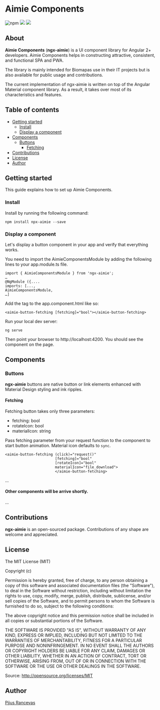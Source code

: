 # Aimie Components

![npm](https://aleen42.github.io/badges/src/npm.svg) ![](https://img.shields.io/npm/v/ngx-aimie) ![](https://img.shields.io/npm/dt/ngx-aimie)

## About

<strong>Aimie Components</strong> (<strong>ngx-aimie</strong>) is a UI component library for Angular 2+ developers.
Aimie Components helps in constructing attractive, consistent, and functional SPA and PWA.

The library is mainly intended for Biomapas use in their IT projects but is also available for public usage and contributions.

The current implementation of ngx-aimie is written on top of the Angular Material component library. As a result, it takes over most of its characteristics and features.

## Table of contents
- [Getting started](#getting-started)
  * [Install](#install)
  * [Display a component](#display-a-component)
- [Components](#components)
  * [Buttons](#buttons)
    + [Fetching](#fetching)
- [Contributions](#contributions)
- [License](#license)
- [Author](#author)

<!-- toc -->

## Getting started
This guide explains how to set up Aimie Components.

### Install
Install by running the following command:

```
npm install npx-aimie --save
```

### Display a component
Let's display a button component in your app and verify that everything works.

You need to import the AimieComponentsModule by adding the following lines to your app.module.ts file.

```
import { AimieComponentsModule } from 'ngx-aimie';
…
@NgModule ({....
imports: [...,
AimieComponentsModule,
…]
```

Add the <aimie-button-fetching> tag to the app.component.html like so:

```
<aimie-button-fetching [fetching]="bool"></aimie-button-fetching>
```

Run your local dev server:
```
ng serve
```

Then point your browser to http://localhost:4200.
You should see the <aimie-button-fetching> component on the page.

## Components
### Buttons
<strong>ngx-aimie</strong> buttons are native button or link elements enhanced with Material Design styling and ink ripples.

#### Fetching

Fetching button takes only three parameters:
* fetching: bool
* rotateIcon: bool
* materialIcon: string

Pass fetching parameter from your request function to the component to start button animation.
Material icon defaults to `sync`.
```
<aimie-button-fetching (click)="request()" 
                       [fetching]="bool"
                       [rotateIcon]="bool"
                       materialIcon="file_download">
                       </aimie-button-fetching>
```

...

#### Other components will be arrive shortly.

...


## Contributions
<strong>ngx-aimie</strong> is an open-sourced package. Contributions of any shape are welcome and appreciated.

## License
The MIT License (MIT)

Copyright (c)

Permission is hereby granted, free of charge, to any person obtaining a copy of this software and associated documentation files (the "Software"), to deal in the Software without restriction, including without limitation the rights to use, copy, modify, merge, publish, distribute, sublicense, and/or sell copies of the Software, and to permit persons to whom the Software is furnished to do so, subject to the following conditions:

The above copyright notice and this permission notice shall be included in all copies or substantial portions of the Software.

THE SOFTWARE IS PROVIDED "AS IS", WITHOUT WARRANTY OF ANY KIND, EXPRESS OR IMPLIED, INCLUDING BUT NOT LIMITED TO THE WARRANTIES OF MERCHANTABILITY, FITNESS FOR A PARTICULAR PURPOSE AND NONINFRINGEMENT. IN NO EVENT SHALL THE AUTHORS OR COPYRIGHT HOLDERS BE LIABLE FOR ANY CLAIM, DAMAGES OR OTHER LIABILITY, WHETHER IN AN ACTION OF CONTRACT, TORT OR OTHERWISE, ARISING FROM, OUT OF OR IN CONNECTION WITH THE SOFTWARE OR THE USE OR OTHER DEALINGS IN THE SOFTWARE.

Source: http://opensource.org/licenses/MIT

## Author
[Pijus Rancevas](https://github.com/pijus-r)

